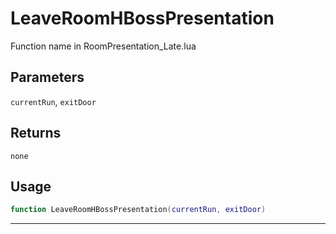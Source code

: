 # LeaveRoomHBossPresentation
Function name in RoomPresentation_Late.lua
## Parameters
`currentRun`, `exitDoor`
## Returns
`none`
## Usage
```lua
function LeaveRoomHBossPresentation(currentRun, exitDoor)
```
---
